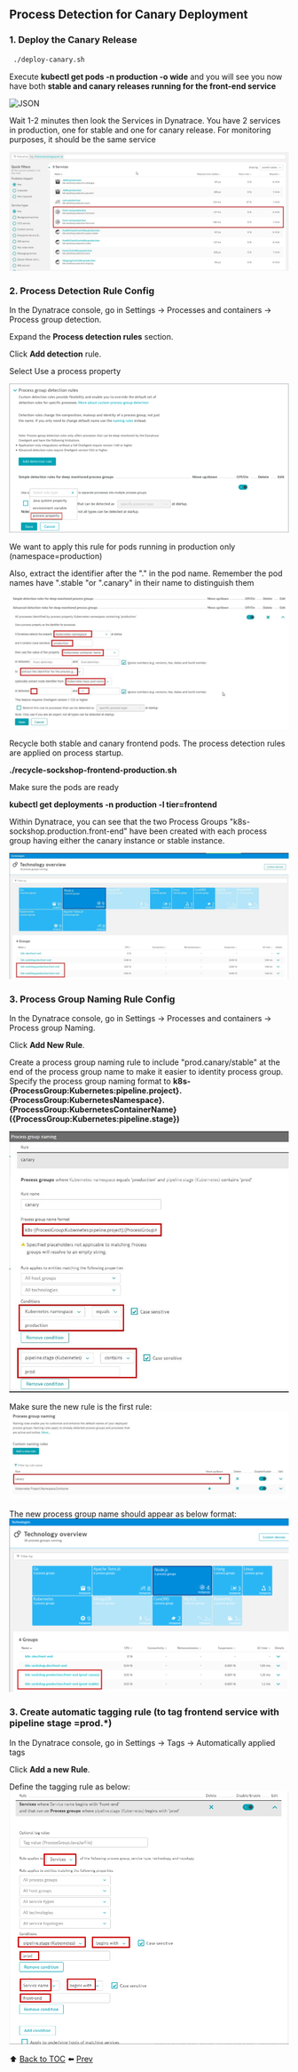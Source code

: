 ## Process Detection for Canary Deployment

### 1. Deploy the Canary Release 

```bash
 ./deploy-canary.sh
```

Execute <b>kubectl get pods -n production -o wide</b> and you will see you now have both <b>stable and canary releases running for the front-end service</b>

![JSON](https://github.com/Nodnarboen/HOT-k8s/blob/master/assets/Picture21.png)

Wait 1-2 minutes then look the Services in Dynatrace. You have 2 services in production, one for stable and one for canary release.
For monitoring purposes, it should be the same service

![canaryprocess](../../assets/images/canaryprocess.jpg)

### 2. Process Detection Rule Config

In the Dynatrace console, go in Settings -> Processes and containers -> Process group detection.

Expand the <b>Process detection rules</b> section. 

Click <b>Add detection</b> rule.

Select Use a process property

![processdetection](../../assets/images/processdetectionrule1.png)

We want to apply this rule for pods running in production only (namespace=production)

Also, extract the identifier after the "." in the pod name. 
Remember the pod names have ".stable "or ".canary" in their name to distinguish them

![processdetection](../../assets/images/processdetectionrule2.jpg)

Recycle both stable and canary frontend pods. The process detection rules are applied on process startup.

<b>./recycle-sockshop-frontend-production.sh </b>

Make sure the pods are ready 

<b>kubectl get deployments -n production -l tier=frontend</b>

Within Dynatrace, you can see that the two Process Groups "k8s-sockshop.production.front-end" have been created with each process group having either the canary instance or stable instance.

![Process-Group-with-instancename](../../assets/images/processgroupinstancenameupdated.jpg)


### 3. Process Group Naming Rule Config

In the Dynatrace console, go in Settings -> Processes and containers -> Process group Naming.

Click <b>Add New Rule</b>.

Create a process group naming rule to include "prod.canary/stable" at the end of the process group name to make it easier to identity process group. Specify the process group naming format to <b>k8s-{ProcessGroup:Kubernetes:pipeline.project}.{ProcessGroup:KubernetesNamespace}.{ProcessGroup:KubernetesContainerName} ({ProcessGroup:Kubernetes:pipeline.stage})</b>


![Process-Group-naming rules](../../assets/images/processgroupnamingrule.jpg)

Make sure the new rule is the first rule:
![Process-Group-naming rules](../../assets/images/processgroupnamingrulesort.jpg)

The new process group name should appear as below format:
![Process-Group-name](../../assets/images/processgroupnamechanged.png)



### 3. Create automatic tagging rule (to tag frontend service with pipeline stage =prod.*)

In the Dynatrace console, go in Settings -> Tags -> Automatically applied tags

Click <b>Add a new Rule</b>.

Define the tagging rule as below:
![automatictaggingrule](../../assets/images/automatictaggingrule.png)

:arrow_up: [Back to TOC](/README.md) :arrow_left: [Prev](../la6/README.md) 


